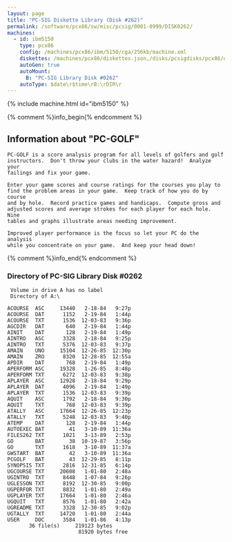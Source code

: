```yaml
---
layout: page
title: "PC-SIG Diskette Library (Disk #262)"
permalink: /software/pcx86/sw/misc/pcsig/0001-0999/DISK0262/
machines:
  - id: ibm5150
    type: pcx86
    config: /machines/pcx86/ibm/5150/cga/256kb/machine.xml
    diskettes: /machines/pcx86/diskettes.json,/disks/pcsigdisks/pcx86/diskettes.json
    autoGen: true
    autoMount:
      B: "PC-SIG Library Disk #0262"
    autoType: $date\r$time\rB:\rDIR\r
---
```


{% include machine.html id="ibm5150" %}

{% comment %}info_begin{% endcomment %}

## Information about "PC-GOLF"

    PC-GOLF is a score analysis program for all levels of golfers and golf
    instructors.  Don't throw your clubs in the water hazard!  Analyze your
    failings and fix your game.
    
    Enter your game scores and course ratings for the courses you play to
    find the problem areas in your game.  Keep track of how you do by course
    and by hole.  Record practice games and handicaps.  Compute gross and
    adjusted scores and average strokes for each player for each hole.  Nine
    tables and graphs illustrate areas needing improvement.
    
    Improved player performance is the focus so let your PC do the analysis
    while you concentrate on your game.  And keep your head down!
{% comment %}info_end{% endcomment %}


### Directory of PC-SIG Library Disk #0262

     Volume in drive A has no label
     Directory of A:\

    ACOURSE  ASC     13440   2-18-84   9:27p
    ACOURSE  DAT      1152   2-19-84   1:44p
    ACOURSE  TXT      1536  12-03-83   9:36p
    AGCDIR   DAT       640   2-19-84   1:44p
    AINIT    DAT       128   2-19-84   1:49p
    AINTRO   ASC      3328   2-18-84   9:25p
    AINTRO   TXT      5376  12-03-83   9:37p
    AMAIN    UNO     15104  12-26-85  12:30p
    AMAIN    ZRO      8320  12-28-85  12:55a
    APDIR    DAT       768   2-19-84   1:49p
    APERFORM ASC     19328   1-26-85   8:48p
    APERFORM TXT      6272  12-03-83   9:38p
    APLAYER  ASC     12928   2-18-84   9:29p
    APLAYER  DAT      4096   2-19-84   1:49p
    APLAYER  TXT      1536  12-03-83   9:39p
    AQUIT    ASC      1792   2-18-84   9:30p
    AQUIT    TXT       768  12-03-83   9:39p
    ATALLY   ASC     17664  12-26-85  12:23p
    ATALLY   TXT      5248  12-03-83   9:40p
    ATEMP    DAT       128   2-19-84   1:44p
    AUTOEXEC BAT        41   3-10-89  11:36a
    FILES262 TXT      1021   3-13-89   2:53p
    GO       BAT        38  10-19-87   3:56p
    GO       TXT      1618   3-10-89  11:37a
    GWSTART  BAT        42   3-10-89  11:36a
    PCGOLF   BAT        43  12-29-85   8:11p
    SYNOPSIS TXT      2816  12-31-85   6:14p
    UGCOURSE TXT     20608   1-01-80   2:48a
    UGINTRO  TXT      8448   1-07-84   9:26p
    UGLESSON TXT      8192  12-30-85   9:00p
    UGPERFOR TXT      8832   1-01-80   2:49a
    UGPLAYER TXT     17664   1-01-80   2:46a
    UGQUIT   TXT      8576   1-01-80   2:42a
    UGREADME TXT      3328  12-30-85   9:02p
    UGTALLY  TXT     14720   1-01-80   2:44a
    USER     DOC      3584   1-01-86   4:13p
           36 file(s)     219123 bytes
                           81920 bytes free

